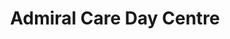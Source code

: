 ---
title: "Admiral Care Day Centre"
url: /hilsea-portsmouth/admiral-care-day-centre/
shop: Allgemein
---